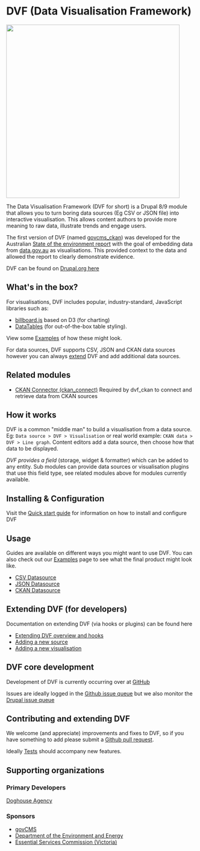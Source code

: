 # DVF (Data Visualisation Framework)

<img src="https://github.com/govCMS/dvf/wiki/images/dvf-logo.png" width="460"/>

The Data Visualisation Framework (DVF for short) is a Drupal 8/9 module that
allows you to turn boring data sources (Eg CSV or JSON file) into interactive
visualisation. This allows content authors to provide more meaning to raw data,
illustrate trends and engage users.

The first version of DVF (named [govcms_ckan](https://www.drupal.org/project/govcms_ckan))
was developed for the Australian [State of the environment report](https://soe.environment.gov.au/)
with the goal of embedding data from [data.gov.au](https://data.gov.au/) as visualisations.
This provided context to the data and allowed the report to clearly demonstrate
evidence.

DVF can be found on [Drupal.org here](https://www.drupal.org/project/dvf)

## What's in the box?

For visualisations, DVF includes popular, industry-standard, JavaScript
libraries such as:

* [billboard.js](https://naver.github.io/billboard.js/) based on D3 (for charting)
* [DataTables](https://datatables.net/) (for out-of-the-box table styling).

View some [Examples](https://github.com/govCMS/dvf/wiki/Examples) of how these might
look.

For data sources, DVF supports CSV, JSON and CKAN data sources however you can
always [extend](https://github.com/govCMS/dvf/wiki/Extending-DVF) DVF and add
additional data sources.

## Related modules

* [CKAN Connector (ckan_connect)](https://www.drupal.org/project/ckan_connect)
  Required by dvf_ckan to connect and retrieve data from CKAN sources

## How it works

DVF is a common "middle man" to build a visualisation from a data source. Eg:
`Data source > DVF > Visualisation` or real world example: `CKAN data > DVF >
Line graph`. Content editors add a data source, then choose how that data to
be displayed.

*DVF provides a field* (storage, widget & formatter) which can be added to any
entity. Sub modules can provide data sources or visualisation plugins that use
this field type, see related modules above for modules currently available.

## Installing & Configuration

Visit the [Quick start guide](https://github.com/govCMS/dvf/wiki/Quick-Start) for
information on how to install and configure DVF

## Usage

Guides are available on different ways you might want to use DVF. You can also
check out our [Examples](https://github.com/govCMS/dvf/wiki/Examples) page to
see what the final product might look like.

* [CSV Datasource](https://github.com/govCMS/dvf/wiki/CSV-Datasource)
* [JSON Datasource](https://github.com/govCMS/dvf/wiki/JSON-Datasource)
* [CKAN Datasource](https://github.com/govCMS/dvf/wiki/CSV-Datasource)

## Extending DVF (for developers)

Documentation on extending DVF (via hooks or plugins) can be found here

* [Extending DVF overview and hooks](https://github.com/govCMS/dvf/wiki/Extending-DVF)
* [Adding a new source](https://github.com/govCMS/dvf/wiki/Adding-New-Source)
* [Adding a new visualisation](https://github.com/govCMS/dvf/wiki/Adding-New-Visualisations)

## DVF core development

Development of DVF is currently occurring over at [GitHub](https://github.com/govCMS/dvf)

Issues are ideally logged in the [Github issue queue](https://github.com/govCMS/dvf/issues)
but we also monitor the [Drupal issue queue](https://www.drupal.org/project/issues/dvf)

## Contributing and extending DVF

We welcome (and appreciate) improvements and fixes to DVF, so if you have
something to add please submit a [Github pull request](https://github.com/govCMS/dvf/pulls).

Ideally [Tests](https://github.com/govCMS/dvf/wiki/Tests) should accompany new
features.

## Supporting organizations

### Primary Developers

[Doghouse Agency](http://doghouse.agency)

### Sponsors

* [govCMS](https://www.govcms.gov.au/)
* [Department of the Environment and Energy](http://www.environment.gov.au/)
* [Essential Services Commission (Victoria)](https://www.esc.vic.gov.au/)
